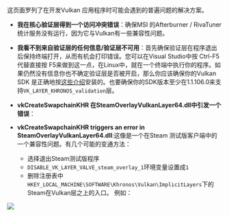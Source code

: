 这页面罗列了在开发Vulkan 应用程序时可能会遇到的普遍问题的解决方案。

* **我在核心验证层得到一个访问冲突错误**：确保MSI 的Afterburner / RivaTuner统计服务没有运行，因为它与Vulkan有一些兼容性问题。

* **我看不到来自验证层的任何信息/验证层不可用**：首先确保验证层在程序退出后保持终端打开，从而有机会打印错误。您可以在Visual Studio中按 Ctrl-F5 代替直接按 F5来做到这一点，在Linux中，就在一个终端中执行你的程序。如果仍然没有信息你也不确定验证层是否被开启，那么你应该确保你的Vulkan SDK 是正确地按[这些介绍](https://vulkan.lunarg.com/doc/view/1.1.106.0/windows/getting_started.html#user-content-verify-the-installation)安装的。也要确保你的SDK版本至少在1.1.106.0来支持`VK_LAYER_KHRONOS_validation`层。

* **vkCreateSwapchainKHR 在SteamOverlayVulkanLayer64.dll中引发一个错误**：

* **vkCreateSwapchainKHR triggers an error in SteamOverlayVulkanLayer64.dll**:这像是一个在Steam 测试版客户端中的一个兼容性问题。有几个可能的变通方法：

    * 选择退出Steam测试版程序
    * `DISABLE_VK_LAYER_VALVE_steam_overlay_1`环境变量设置成`1`
    * 删除注册表中`HKEY_LOCAL_MACHINE\SOFTWARE\Khronos\Vulkan\ImplicitLayers`下的Steam在Vulkan层之上的入口。
例如：

![](/images/steam_layers_env.png)
